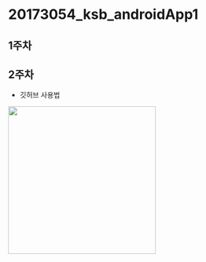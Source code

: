 # 20173054_ksb_androidApp1

## 1주차

## 2주차
  - 깃허브 사용법

<img width="300" height="300" src="./png/2주차출석과제.png"></img>
